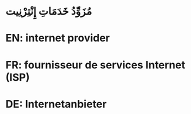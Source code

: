 # مُزَوِّدُ خَدَمَاتِ إِنْتِرْنِيت

# EN: internet provider

# FR: fournisseur de services Internet (ISP)

# DE: Internetanbieter
